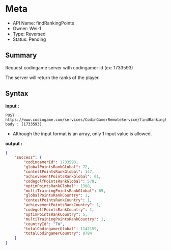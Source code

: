 # Meta
  - API Name: findRankingPoints
  - Owner: Wei-1
  - Type: Reversed
  - Status: Pending

## Summary

Request codingame server with codingamer id (ex: 1733593)

The server will return the ranks of the player.

## Syntax

__input :__

```
POST https://www.codingame.com/services/CodinGamerRemoteService/findRankingPoints
body : [1733593]
```

 - Although the input format is an array, only 1 input value is allowed.

__output :__

```json
{
    "success": {
        "codingamerId": 1733593,
        "globalPointsRankGlobal": 72,
        "contestPointsRankGlobal": 147,
        "achievementPointsRankGlobal": 61,
        "codegolfPointsRankGlobal": 579,
        "optimPointsRankGlobal": 1308,
        "multiTrainingPointsRankGlobal": 65,
        "globalPointsRankCountry": 1,
        "contestPointsRankCountry": 1,
        "achievementPointsRankCountry": 1,
        "codegolfPointsRankCountry": 1,
        "optimPointsRankCountry": 5,
        "multiTrainingPointsRankCountry": 1,
        "countryId": "TW",
        "totalCodingamerGlobal": 1142159,
        "totalCodingamerCountry": 8784
    }
}
```

